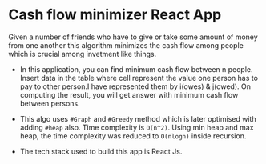 # Cash flow minimizer React App

Given a number of friends who have to give or take some amount of money from one another this algorithm minimizes the cash flow among people which is crucial among invetment like things.

* In this application, you can find minimum cash flow between n people. Insert data in the table where cell represent the value one person has to pay to other person.I have represented them by i(owes) & j(owed). On computing the result, you will get answer with minimum cash flow between persons.

* This algo uses `#Graph` and `#Greedy` method which is later optimised with adding `#heap` also. Time complexity is `O(n^2)`. Using min heap and max heap, the time complexity was reduced to `O(nlogn)` inside recursion.

* The tech stack used to build this app is React Js.	       

